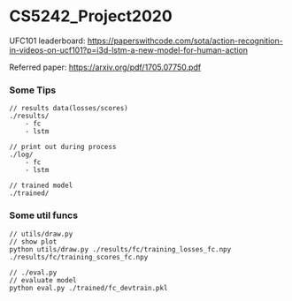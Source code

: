# CS5242_Project2020

UFC101 leaderboard: https://paperswithcode.com/sota/action-recognition-in-videos-on-ucf101?p=i3d-lstm-a-new-model-for-human-action

Referred paper: https://arxiv.org/pdf/1705.07750.pdf

### Some Tips
    // results data(losses/scores)
    ./results/
        - fc
        - lstm
    
    // print out during process
    ./log/
        - fc
        - lstm
    
    // trained model
    ./trained/

### Some util funcs
    // utils/draw.py
    // show plot
    python utils/draw.py ./results/fc/training_losses_fc.npy ./results/fc/training_scores_fc.npy

    // ./eval.py
    // evaluate model
    python eval.py ./trained/fc_devtrain.pkl